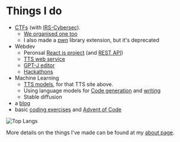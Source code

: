 # Things I do

* [CTFs](https://github.com/IRS-Cybersec/ctfdump) (with [IRS-Cybersec](https://irscybersec.tk/)). 
  * [We organised one too](https://github.com/IRS-Cybersec/Sieberrsec-CTF-3.0)
  * I also made a [pwn](https://github.com/152334H/pwnscripts) library extension, but it's deprecated
* Webdev
  * Peronsal [React.js project](https://github.com/152334H/react-viewer-viewer) (and [REST API](https://github.com/152334H/react-viewer-viewer-api))
  * [TTS web service](https://github.com/152334H/CTN-webapp)
  * [GPT-J editor](https://github.com/152334H/gpt-j-editor)
  * [Hackathons](https://github.com/152334H/fithack-backend)
* Machine Learning
  * [TTS models](https://152334h.github.io/disco-narrator/), for that TTS site above.
  * Using language models for [Code generation](https://github.com/152334H/Copilot-at-home) and [writing](https://github.com/152334H/gpt-j-editor)
  * Stable diffusion
* a [blog](https://152334h.github.io)
* basic [coding exercises](https://github.com/152334H/exercises) and [Advent of Code](https://github.com/152334H/aoc)

![Top Langs](https://github-readme-stats.vercel.app/api/top-langs/?username=152334h&layout=compact)

More details on the things I've made can be found at my [about page](https://152334h.github.io).
